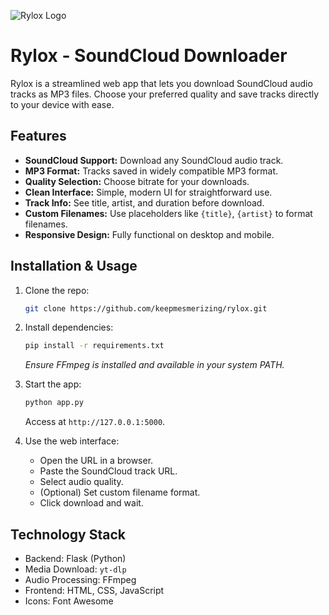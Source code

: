 ![Rylox Logo](/static/images/githb-banner.png)

# Rylox - SoundCloud Downloader

Rylox is a streamlined web app that lets you download SoundCloud audio tracks as MP3 files. Choose your preferred quality and save tracks directly to your device with ease.

## Features

* **SoundCloud Support:** Download any SoundCloud audio track.
* **MP3 Format:** Tracks saved in widely compatible MP3 format.
* **Quality Selection:** Choose bitrate for your downloads.
* **Clean Interface:** Simple, modern UI for straightforward use.
* **Track Info:** See title, artist, and duration before download.
* **Custom Filenames:** Use placeholders like `{title}`, `{artist}` to format filenames.
* **Responsive Design:** Fully functional on desktop and mobile.

## Installation & Usage

1. Clone the repo:

   ```bash
   git clone https://github.com/keepmesmerizing/rylox.git
   ```

2. Install dependencies:

   ```bash
   pip install -r requirements.txt
   ```

   *Ensure FFmpeg is installed and available in your system PATH.*

3. Start the app:

   ```bash
   python app.py
   ```

   Access at `http://127.0.0.1:5000`.

4. Use the web interface:

   * Open the URL in a browser.
   * Paste the SoundCloud track URL.
   * Select audio quality.
   * (Optional) Set custom filename format.
   * Click download and wait.

## Technology Stack

* Backend: Flask (Python)
* Media Download: `yt-dlp`
* Audio Processing: FFmpeg
* Frontend: HTML, CSS, JavaScript
* Icons: Font Awesome
